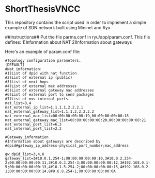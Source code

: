 # ShortThesisVNCC
This repository contains the script used in order to implement a simple example of SDN network built using Mininet and Ryu

##Instructions##
Put the file parma.conf in ryu/app/param.conf. 
This file defines:
1)Information about NAT
2)Information about gateways

Here's an example of param.conf file:

    #Topology configuration parameters.
    [DEFAULT]
    #Nat information:
    #1)List of dpid with nat function
    #2)List of external ip (public)
    #3)List of next hops
    #4)List of external mac addresses
    #5)List of external gateway mac addresses
    #6)List of external port to send packages
    #7)List of ovs internal ports.
    nat_list=3,4
    nat_external_ip_list=1.1.1.1,2.2.2.1
    nat_external_gateway_list=1.1.1.2,2.2.2.2
    nat_external_mac_list=00:00:00:00:00:19,00:00:00:00:00:18
    nat_external_gateway_mac_list=00:00:00:00:00:20,00:00:00:00:00:21
    nat_external_port_list=6,3
    nat_internal_port_list=2,2

    #Gateway_information
    #Information about gateways are described by
    #dpid#gateway_ip_address-physical_port_number;mac_address

    gw_dpid_list=3,4,8
    gateway_list=3#10.0.1.254-1;00:00:00:00:00:10,3#10.0.2.254-2;00:00:00:00:00:11,3#10.0.3.254-3;00:00:00:00:00:12,3#192.168.0.1-5;00:00:00:00:00:13,4#10.1.5.254-2;00:00:00:00:00:15,4#192.168.0.2-1;00:00:00:00:00:14,8#8.8.8.254-1;00:00:00:00:00:0A

